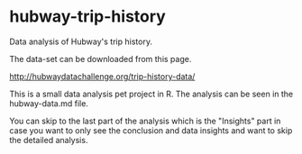 # hubway-trip-history
Data analysis of Hubway's trip history.

The data-set can be downloaded from this page.

http://hubwaydatachallenge.org/trip-history-data/

This is a small data analysis pet project in R. The analysis can be seen in the hubway-data.md file.

You can skip to the last part of the analysis which is the "Insights" part in case you want to only see the conclusion and data insights and want to skip the detailed analysis.
